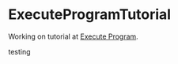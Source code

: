 # ExecuteProgramTutorial
Working on tutorial at [Execute Program](https://www.executeprogram.com/).

testing 

